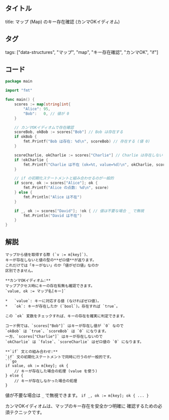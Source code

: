 ## タイトル
title: マップ (Map) のキー存在確認 (カンマOKイディオム)

## タグ
tags: ["data-structures", "マップ", "map", "キー存在確認", "カンマOK", "if"]

## コード
```go
package main

import "fmt"

func main() {
	scores := map[string]int{
		"Alice": 95,
		"Bob":   0, // 値が 0
	}

	// カンマOKイディオムで存在確認
	scoreBob, okBob := scores["Bob"] // Bob は存在する
	if okBob {
		fmt.Printf("Bob は存在: %d\n", scoreBob) // 存在する (値 0)
	}

	scoreCharlie, okCharlie := scores["Charlie"] // Charlie は存在しない
	if !okCharlie {
		fmt.Printf("Charlie は不在 (ok=%t, value=%d)\n", okCharlie, scoreCharlie) // ok=false, value=0
	}

	// if の初期化ステートメントと組み合わせるのが一般的
	if score, ok := scores["Alice"]; ok {
		fmt.Printf("Alice の点数: %d\n", score)
	} else {
		fmt.Println("Alice は不在")
	}

	if _, ok := scores["David"]; !ok { // 値は不要な場合 _ で無視
		fmt.Println("David は不在")
	}
}

```

## 解説
```text
マップから値を取得する際 (`v := m[key]`)、
キーが存在しないと値の型の**ゼロ値**が返ります。
これだけでは「キーがない」のか「値がゼロ値」なのか
区別できません。

**カンマOKイディオム:**
マップアクセス時にキーの存在有無も確認できます。
`value, ok := マップ名[キー]`

*   `value`: キーに対応する値 (なければゼロ値)。
*   `ok`: キーが存在したか (`bool`)。存在すれば `true`。

この `ok` 変数をチェックすれば、キーの存在を確実に判定できます。

コード例では、`scores["Bob"]` はキーが存在し値が `0` なので
`okBob` は `true`、`scoreBob` は `0` になります。
一方、`scores["Charlie"]` はキーが存在しないので
`okCharlie` は `false`、`scoreCharlie` はゼロ値の `0` になります。

**`if` 文との組み合わせ:**
`if` 文の初期化ステートメントで同時に行うのが一般的です。
```go
if value, ok := m[key]; ok {
    // キーが存在した場合の処理 (value を使う)
} else {
    // キーが存在しなかった場合の処理
}
```
値が不要な場合は `_` で無視できます。
`if _, ok := m[key]; ok { ... }`

カンマOKイディオムは、マップのキー存在を安全かつ明確に
確認するための必須テクニックです。